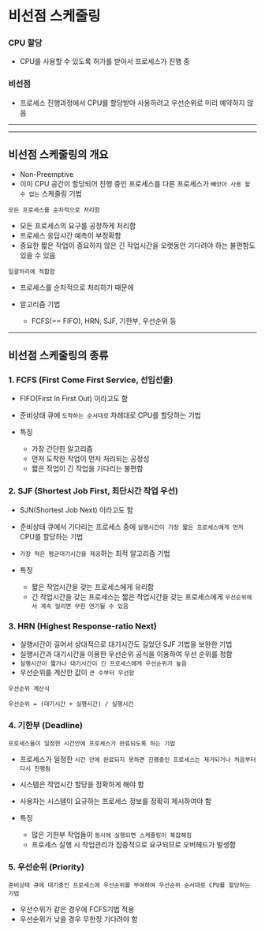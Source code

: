 # 비선점 스케줄링

### CPU 할당

- CPU를 사용할 수 있도록 허가를 받아서 프로세스가 진행 중

### 비선점

- 프로세스 진행과정에서 CPU를 할당받아 사용하려고 우선순위로 미리 예약하지 않음

---

---

## 비선점 스케줄링의 개요

- Non-Preemptive
- 이미 CPU 공간이 할당되어 진행 중인 프로세스를 다른 프로세스가 `빼앗아 사용 할 수 없는` 스케줄링 기법

```
모든 프로세스를 순차적으로 처리함
```

- 모든 프로세스의 요구를 공정하게 처리함
- 프로세스 응답시간 예측이 부정확함
- 중요한 짧은 작업이 중요하지 않은 긴 작업시간을 오랫동안 기다려야 하는 불편함도 있을 수 있음

```
일괄처리에 적합함
```

- 프로세스를 순차적으로 처리하기 때문에

- 알고리즘 기법
  - FCFS(== FIFO), HRN, SJF, 기한부, 우선순위 등

---

## 비선점 스케줄링의 종류

### 1. FCFS (First Come First Service, 선입선출)

- FIFO(First In First Out) 이라고도 함
- 준비상태 큐에 `도착하는 순서대로` 차례대로 CPU를 할당하는 기법

- 특징
  - 가장 간단한 알고리즘
  - 먼저 도착한 작업이 먼저 처리되는 공정성
  - 짧은 작업이 긴 작업을 기다리는 불편함

### 2. SJF (Shortest Job First, 최단시간 작업 우선)

- SJN(Shortest Job Next) 이라고도 함
- 준비상태 큐에서 기다리는 프로세스 중에 `실행시간이 가장 짧은 프로세스에게 먼저` CPU를 할당하는 기법
- `가장 적은 평균대기시간을 제공`하는 최적 알고리즘 기법

- 특징
  - 짧은 작업시간을 갖는 프로세스에게 유리함
  - 긴 작업시간을 갖는 프로세스는 짧은 작업시간을 갖는 프로세스에게 `우선순위에서 계속 밀리면 무한 연기될 수 있음`

### 3. HRN (Highest Response-ratio Next)

- 실행시간이 길어서 상대적으로 대기시간도 길었던 SJF 기법을 보완한 기법
- 실행시간과 대기시간을 이용한 우선순위 공식을 이용하여 우선 순위를 정함
- `실행시간이 짧거나 대기시간이 긴 프로세스에게 우선순위가 높음`
- 우선순위를 계산한 값이 `큰 수부터 우선함`

```
우선순위 계산식

우선순위 = (대기시간 + 실행시간) / 실행시간

```

### 4. 기한부 (Deadline)

```
프로세스들이 일정한 시간안에 프로세스가 완료되도록 하는 기법
```

- 프로세스가 일정한 `시간 안에 완료되지 못하면 진행중인 프로세스는 제거되거나 처음부터 다시 진행됨`
- 시스템은 작업시간 할당을 정확하게 해야 함
- 사용자는 시스템이 요규하는 프로세스 정보를 정확히 제시하여야 함

- 특징
  - 많은 기한부 작업들이 `동시에 실행되면 스케줄링이 복잡해짐`
  - 프로세스 실행 시 작업관리가 집중적으로 요구되므로 오버헤드가 발생함

### 5. 우선순위 (Priority)

```
준비상태 큐에 대기중인 프로세스에 우선순위를 부여하여 우선순위 순서대로 CPU를 할당하는 기법
```

- 우선수위가 같은 경우에 FCFS기법 적용
- 우선순위가 낮을 경우 무한정 기다려야 함
